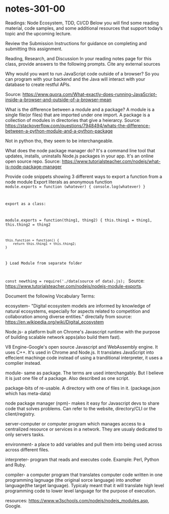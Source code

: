 # notes-301-00

Readings: Node Ecosystem, TDD, CI/CD
Below you will find some reading material, code samples, and some additional resources that support today’s topic and the upcoming lecture.

Review the Submission Instructions for guidance on completing and submitting this assignment.

Reading, Research, and Discussion
In your reading notes page for this class, provide answers to the following prompts. Cite any external sources

Why would you want to run JavaScript code outside of a browser? So you can program with your backend and the Java will interact with your database to create restful APIs. 

Source: https://www.quora.com/What-exactly-does-running-JavaScript-inside-a-browser-and-outside-of-a-browser-mean

What is the difference between a module and a package?
A module is a single file(or files) that are imported under one import. A package is a collection of modules in directories that give a heierarcy. 
Source: https://stackoverflow.com/questions/7948494/whats-the-difference-between-a-python-module-and-a-python-package

Not in python tho, they seem to be interchangeable. 

What does the node package manager do?
It's a command line tool that updates, installs, uninstalls Node.js packages in your app. It's an online open source repo. 
Source: https://www.tutorialsteacher.com/nodejs/what-is-node-package-manager

Provide code snippets showing 3 different ways to export a function from a node module
Export literals as anonymous function 
<code>
module.exports = function (whatever) {
    console.log(whatever)
}

export  as a class:

module.exports = function(thing1, thing2) {
    this.thing1 = thing1,
    this.thing2 = thing2

    this.function = function() {
        return this.thing1 + this.thing2;
    }
}
Load Module from separate folder

const newthing = require('./data(source of data).js);
</code>
Source: https://www.tutorialsteacher.com/nodejs/nodejs-module-exports.

Document the following Vocabulary Terms:

ecosystem- "Digital ecosystem models are informed by knowledge of natural ecosystems, especially for aspects related to competition and collaboration among diverse entities." directally from source: https://en.wikipedia.org/wiki/Digital_ecosystem

Node.js- a platform built on Chrome's Javascript runtime with the purpose of building scalable network apps(also build them fast).

V8 Engine-Google's open source Javascript and WebAssembly engine. It uses C++. It's used in Chrome and Node.js. It translates JavaScript into effecient machinge code instead of using a tranditional interpreter, it uses a complier instead.

module- same as package. The terms are used interchangably. But I believe it is just one file of a package. Also described as one script. 

package-bits of re-usable. A directory with one of files in it. (package.json which has meta-data)

node package manager (npm)- makes it easy for Javascript devs to share code that solves problems. Can refer to the website, directory/CLI or the client/registry.

server-computer or computer program which manages access to a centralized resource or services in a network. They are usualy dedicated to only servers tasks.

environment- a place to add variables and pull them into being used across across different files. 

interpreter- program that reads and executes code. Example: Perl, Python and Ruby.

compiler- a computer program that translates computer code written in one programming lagnuage (the original sorce language) into another language(the target language). Typicaly meant that it will translate high level programming code to lower level language for the purpose of execution. 

resources: https://www.w3schools.com/nodejs/nodejs_modules.asp, Google.